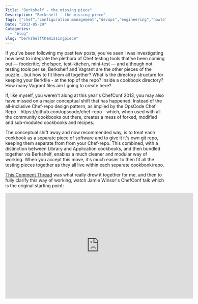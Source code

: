 ```yaml
---
Title: "Berkshelf - the missing piece"
Description: "Berkshelf - the missing piece"
Tags: ["chef","configuration management","devops","engineering","howto","vagrant","video"]
Date: "2013-05-29"
Categories:
  - "blog"
Slug: "berkshelfthemissingpiece"
---
```

<p>If you've been following my past few posts, you've seen i was investigating how best to integrate the plethora of Chef testing tools that've been coming out &#8212; foodcritic, chefspec, test-kitchen, mini-test &#8212; and although not testing tools per se, Berkshelf and Vagrant are the other pieces of the puzzle&#8230; but how to fit them all together? What is the directory structure for keeping your Berkfile - at the top of the repo? Inside a cookbook directory? How many Vagrant files am I going to create here?</p><p>If, like myself, you weren't along at this year's ChefConf 2013, you may also have missed on a major conceptual shift that has happened. Instead of the all-inclusive Chef-repo design pattern, as implied by the OpsCode Chef Repo - https://github.com/opscode/chef-repo - which, when used with all the community cookbooks out there, creates a mess of forked, modified and sub-moduled cookbooks and recipes. </p><p>The conceptual shift away and now recommended way, is to treat each cookbook as a separate piece of software and to give it it's own git repo, keeping them separate from from your Chef-repo. This combined, with a distinction between Library and Application cookbooks, and then bundled together via Berkshelf, enables a much cleaner and modular way of working. When you accept this move, it's much easier to then fit all the testing pieces together as they all live within each separate cookbook/repo.</p><p><a href="https://github.com/RiotGames/berkshelf/issues/535" title="Berk Comment" target="_blank">This Comment Thread</a> was what really drew it together for me, and then to fully clarify this way of working, watch Jamie Winsor's ChefConf talk which is the original starting point:</p><p><iframe width="590" height="332" src="http://www.youtube.com/embed/hYt0E84kYUI?feature=oembed" frameborder="0" allowfullscreen></iframe></p>
